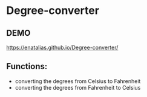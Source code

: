 # Degree-converter
## DEMO
https://enatalias.github.io/Degree-converter/

## Functions:
- converting the degrees from Celsius to Fahrenheit
- converting the degrees from Fahrenheit to Celsius
  
